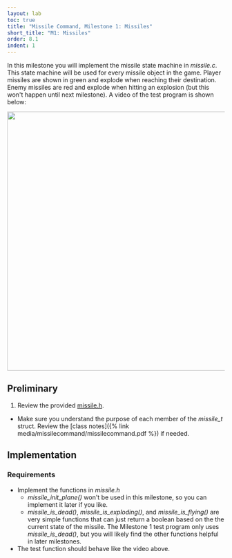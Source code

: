 ```yaml
---
layout: lab
toc: true
title: "Missile Command, Milestone 1: Missiles"
short_title: "M1: Missiles"
order: 8.1
indent: 1
---
```


In this milestone you will implement the missile state machine in *missile.c*.  This state machine will be used for every missile object in the game.  Player missiles are shown in green and explode when reaching their destination.  Enemy missiles are red and explode when hitting an explosion (but this won't happen until next milestone).  A video of the test program is shown below:

<img src="{% link media/missilecommand/m1.gif %}" width="600">

## Preliminary

1. Review the provided [missile.h]({{site.github.fileurl}}/lab8_missilecommand/missile.h).
  * Make sure you understand the purpose of each member of the *missile_t* struct.  Review the [class notes]({% link media/missilecommand/missilecommand.pdf %}) if needed.

## Implementation

### Requirements
- Implement the functions in *missile.h*
    * *missile_init_plane()* won't be used in this milestone, so you can implement it later if you like.
    * *missile_is_dead()*, *missile_is_exploding()*, and *missile_is_flying()* are very simple functions that can just return a boolean based on the the current state of the missile.  The Milestone 1 test program only uses *missile_is_dead()*, but you will likely find the other functions helpful in later milestones.
- The test function should behave like the video above.

